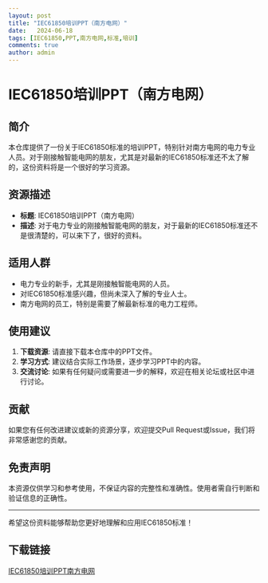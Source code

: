 ```yaml
---
layout: post
title: "IEC61850培训PPT（南方电网）"
date:   2024-06-18
tags: [IEC61850,PPT,南方电网,标准,培训]
comments: true
author: admin
---
```

# IEC61850培训PPT（南方电网）

## 简介

本仓库提供了一份关于IEC61850标准的培训PPT，特别针对南方电网的电力专业人员。对于刚接触智能电网的朋友，尤其是对最新的IEC61850标准还不太了解的，这份资料将是一个很好的学习资源。

## 资源描述

- **标题**: IEC61850培训PPT（南方电网）
- **描述**: 对于电力专业的刚接触智能电网的朋友，对于最新的IEC61850标准还不是很清楚的，可以来下了，很好的资料。

## 适用人群

- 电力专业的新手，尤其是刚接触智能电网的人员。
- 对IEC61850标准感兴趣，但尚未深入了解的专业人士。
- 南方电网的员工，特别是需要了解最新标准的电力工程师。

## 使用建议

1. **下载资源**: 请直接下载本仓库中的PPT文件。
2. **学习方式**: 建议结合实际工作场景，逐步学习PPT中的内容。
3. **交流讨论**: 如果有任何疑问或需要进一步的解释，欢迎在相关论坛或社区中进行讨论。

## 贡献

如果您有任何改进建议或新的资源分享，欢迎提交Pull Request或Issue，我们将非常感谢您的贡献。

## 免责声明

本资源仅供学习和参考使用，不保证内容的完整性和准确性。使用者需自行判断和验证信息的正确性。

---

希望这份资料能够帮助您更好地理解和应用IEC61850标准！

## 下载链接

[IEC61850培训PPT南方电网](https://pan.quark.cn/s/a0974856fabd)